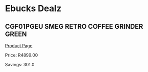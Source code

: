 
# Ebucks Dealz
## CGF01PGEU SMEG RETRO COFFEE GRINDER GREEN
[Product Page](https://www.ebucks.com/web/shop/productSelected.do?prodId=1158948939&catId=704984897)

Price: R4899.00

Savings: 301.0


	